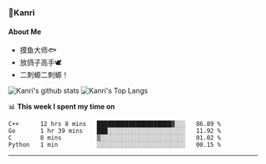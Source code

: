 ### 🌱Kanri
#### About Me
- 摸鱼大师🐟
- 放鸽子高手🕊
- 二刺螈二刺螈！

![Kanri's github stats](https://github-readme-stats.vercel.app/api?username=Yiwen-Chan&show_icons=true&theme=vue&line_height=20)
![Kanri's Top Langs](https://github-readme-stats.vercel.app/api/top-langs/?username=Yiwen-Chan&layout=compact&theme=vue&card_width=270)

📊 **This week I spent my time on**
<!--START_SECTION:waka-->
```text
C++      12 hrs 8 mins   █████████████████████▓░░░   86.89 % 
Go       1 hr 39 mins    ███░░░░░░░░░░░░░░░░░░░░░░   11.92 % 
C        8 mins          ▒░░░░░░░░░░░░░░░░░░░░░░░░   01.02 % 
Python   1 min           ░░░░░░░░░░░░░░░░░░░░░░░░░   00.15 % 
```
<!--END_SECTION:waka-->

***

